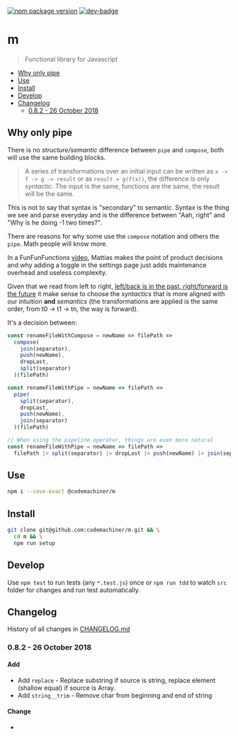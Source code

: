 [![npm package version](https://badge.fury.io/js/%40codemachiner%2Fm.svg)](https://badge.fury.io/js/%40codemachiner%2Fm)
[![dev-badge](https://david-dm.org/codemachiner/m/dev-status.svg)](https://david-dm.org/codemachiner/m?type=dev)

# m

> Functional library for Javascript

<!-- MarkdownTOC levels="2,3" autolink="true" autoanchor="false" -->

- [Why only pipe](#why-only-pipe)
- [Use](#use)
- [Install](#install)
- [Develop](#develop)
- [Changelog](#changelog)
    - [0.8.2 - 26 October 2018](#082---26-october-2018)

<!-- /MarkdownTOC -->

## Why only pipe

There is no _structure/semantic_ difference between `pipe` and `compose`, both will use the same building blocks.  

> A series of transformations over an initial input can be written as `x -> f -> g -> result` or as `result = g(f(x))`, the difference is only _syntactic_. The input is the same, functions are the same, the result will be the same.

This is not to say that syntax is "secondary" to semantic. Syntax is the thing we see and parse everyday and is the difference between "Aah, right" and "Why is he doing -1 two times?".

There are reasons for why some use the `compose` notation and others the `pipe`. Math people will know more.

In a FunFunFunctions [video](https://www.youtube.com/watch?v=glZ1C-Yu5tw), Mattias makes the point of product decisions and why adding a toggle in the settings page just adds maintenance overhead and useless complexity.

Given that we read from left to right, [left/back is in the past, right/forward is the future](https://medium.com/@cwodtke/the-intuitive-and-the-unlearnable-cccffd9a762) it make sense to choose the _syntactics_ that is more aligned with our intuition **and** _semantics_ (the transformations are applied is the same order, from t0 -> t1 -> tn, the way is forward).

It's a decision between:

```js
const renameFileWithCompose = newName => filePath =>
  compose(
    join(separator),
    push(newName),
    dropLast,
    split(separator)
  )(filePath)

const renameFileWithPipe = newName => filePath =>
  pipe(
    split(separator),
    dropLast,
    push(newName),
    join(separator)
  )(filePath)

// When using the pipeline operator, things are even more natural
const renameFileWithPipe = newName => filePath =>
  filePath |> split(separator) |> dropLast |> push(newName) |> join(separator)
```

## Use

```bash
npm i --save-exact @codemachiner/m
```

## Install

```bash
git clone git@github.com:codemachiner/m.git && \
  cd m && \
  npm run setup
```

## Develop

Use `npm test` to run tests (any `*.test.js`) once or `npm run tdd` to watch `src` folder for changes and run test automatically.

## Changelog

History of all changes in [CHANGELOG.md](CHANGELOG.md)

### 0.8.2 - 26 October 2018

#### Add

- Add `replace` - Replace substring if source is string, replace element (shallow equal) if source is Array.
- Add `string__trim` - Remove char from beginning and end of string

#### Change

- 

